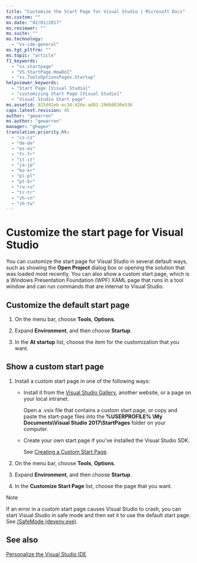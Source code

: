 ```yaml
---
title: "Customize the Start Page for Visual Studio | Microsoft Docs"
ms.custom: ""
ms.date: "02/01/2017"
ms.reviewer: ""
ms.suite: ""
ms.technology: 
  - "vs-ide-general"
ms.tgt_pltfrm: ""
ms.topic: "article"
f1_keywords: 
  - "vs.startpage"
  - "VS.StartPage.HowDoI"
  - "vs.ToolsOptionsPages.Startup"
helpviewer_keywords: 
  - "Start Page [Visual Studio]"
  - "customizing Start Page [Visual Studio]"
  - "Visual Studio Start page"
ms.assetid: 925d42eb-ec34-426e-ad81-19db8630e536
caps.latest.revision: 45
author: "gewarren"
ms.author: "gewarren"
manager: "ghogen"
translation.priority.ht: 
  - "cs-cz"
  - "de-de"
  - "es-es"
  - "fr-fr"
  - "it-it"
  - "ja-jp"
  - "ko-kr"
  - "pl-pl"
  - "pt-br"
  - "ru-ru"
  - "tr-tr"
  - "zh-cn"
  - "zh-tw"
---
```

# Customize the start page for Visual Studio
You can customize the start page for Visual Studio in several default ways, such as showing the **Open Project** dialog box or opening the solution that was loaded most recently. You can also show a custom start page, which is a Windows Presentation Foundation (WPF) XAML page that runs in a tool window and can run commands that are internal to Visual Studio.  

## Customize the default start page  

1.  On the menu bar, choose **Tools**, **Options**.  

2.  Expand **Environment**, and then choose **Startup**.  

3.  In the **At startup** list, choose the item for the customization that you want.  

## Show a custom start page  

1.  Install a custom start page in one of the following ways:  

    -   Install it from the [Visual Studio Gallery](http://visualstudiogallery.msdn.microsoft.com/site/search?f%5B0%5D.Type=SearchText&f%5B0%5D.Value=start%20page), another website, or a page on your local intranet.  

        Open a .vsix file that contains a custom start page, or copy and paste the start-page files into the **%USERPROFILE% \My Documents\Visual Studio 2017\StartPages** folder on your computer.  

    -   Create your own start page if you've installed the Visual Studio SDK.  

         See [Creating a Custom Start Page](../extensibility/creating-a-custom-start-page.md).  

2.  On the menu bar, choose **Tools**, **Options**.  

3.  Expand **Environment**, and then choose **Startup**.  

4.  In the **Customize Start Page** list, choose the page that you want.  

> [!NOTE]
>  If an error in a custom start page causes Visual Studio to crash, you can start Visual Studio in safe mode and then set it to use the default start page. See [/SafeMode (devenv.exe)](../ide/reference/safemode-devenv-exe.md).  

## See also  
 [Personalize the Visual Studio IDE](../ide/personalizing-the-visual-studio-ide.md)   
